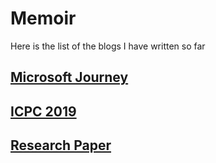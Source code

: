 # Memoir

Here is the list of the blogs I have written so far

## [Microsoft Journey](https://blog.shivankbali.ml/home-blog/microsoft-journey)
## [ICPC 2019](https://blog.shivankbali.ml/home-blog/microsoft-journey)
## [Research Paper](https://blog.shivankbali.ml/home-blog/research-paper)
